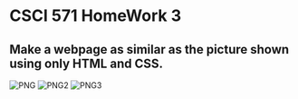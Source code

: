 # CSCI 571 HomeWork 3

## Make a webpage as similar as the picture shown using only HTML and CSS.

![PNG](http://csci571.com/hw/hw3/ScreenShot1.png)
![PNG2](http://csci571.com/hw/hw3/ScreenShot2.png)
![PNG3](http://csci571.com/hw/hw3/ScreenShot3.png)
